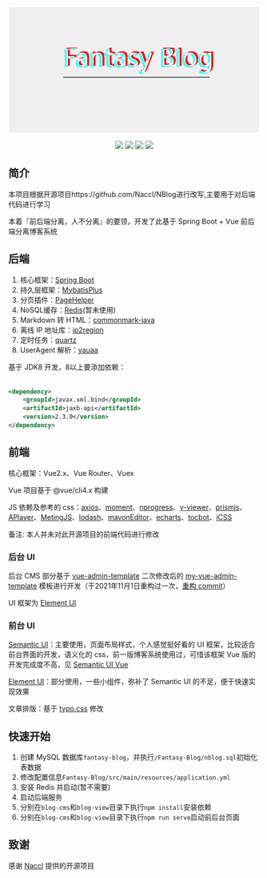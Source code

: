<p align="center">
	<a href="https://naccl.top/" target="_blank">
		<img src="./Fantasy-Blog.png" alt="NBlog logo" 
      style="width: 500px; height: 250px">
	</a>
</p>
<p align="center">
	<img src="https://img.shields.io/badge/JDK-1.8+-orange">
	<img src="https://img.shields.io/badge/SpringBoot-2.7.9-brightgreen">
	<img src="https://img.shields.io/badge/mybatis--plus-3.4.3-yellowgreen">
	<img src="https://img.shields.io/badge/Vue-2.6.11-brightgreen">
</p>

## 简介

本项目根据开源项目https://github.com/Naccl/NBlog进行改写,主要用于对后端代码进行学习

本着『前后端分离，人不分离』的要领，开发了此基于 Spring Boot + Vue 前后端分离博客系统

## 后端

1. 核心框架：[Spring Boot](https://github.com/spring-projects/spring-boot)
4. 持久层框架：[MybatisPlus](https://baomidou.com/pages/24112f/)
5. 分页插件：[PageHelper](https://github.com/pagehelper/Mybatis-PageHelper)
6. NoSQL缓存：[Redis](https://github.com/redis/redis)(暂未使用)
7. Markdown 转 HTML：[commonmark-java](https://github.com/commonmark/commonmark-java)
8. 离线 IP 地址库：[ip2region](https://github.com/lionsoul2014/ip2region)
9. 定时任务：[quartz](https://github.com/quartz-scheduler/quartz)
10. UserAgent 解析：[yauaa](https://github.com/nielsbasjes/yauaa)

基于 JDK8 开发，8以上要添加依赖：

```xml

<dependency>
    <groupId>javax.xml.bind</groupId>
    <artifactId>jaxb-api</artifactId>
    <version>2.3.0</version>
</dependency>
```

## 前端

核心框架：Vue2.x、Vue Router、Vuex

Vue 项目基于 @vue/cli4.x 构建

JS 依赖及参考的
css：[axios](https://github.com/axios/axios)、[moment](https://github.com/moment/moment)、[nprogress](https://github.com/rstacruz/nprogress)、[v-viewer](https://github.com/fengyuanchen/viewerjs)、[prismjs](https://github.com/PrismJS/prism)、[APlayer](https://github.com/DIYgod/APlayer)、[MetingJS](https://github.com/metowolf/MetingJS)、[lodash](https://github.com/lodash/lodash)、[mavonEditor](https://github.com/hinesboy/mavonEditor)、[echarts](https://github.com/apache/echarts)、[tocbot](https://github.com/tscanlin/tocbot)、[iCSS](https://github.com/chokcoco/iCSS)

备注: 本人并未对此开源项目的前端代码进行修改

### 后台 UI

后台 CMS 部分基于 [vue-admin-template](https://github.com/PanJiaChen/vue-admin-template)
二次修改后的 [my-vue-admin-template](https://github.com/Naccl/my-vue-admin-template)
模板进行开发（于2021年11月1日重构过一次，[重构 commit](https://github.com/Naccl/NBlog/commit/b33641fe34b2bed34e8237bacf67146cd64be4cf)）

UI 框架为 [Element UI](https://github.com/ElemeFE/element)

### 前台 UI

[Semantic UI](https://semantic-ui.com/)：主要使用，页面布局样式，个人感觉挺好看的 UI 框架，比较适合前台界面的开发，语义化的 css，前一版博客系统使用过，可惜该框架 Vue
版的开发完成度不高，见 [Semantic UI Vue](https://semantic-ui-vue.github.io/#/)

[Element UI](https://github.com/ElemeFE/element)：部分使用，一些小组件，弥补了 Semantic UI 的不足，便于快速实现效果

文章排版：基于 [typo.css](https://github.com/sofish/typo.css) 修改

## 快速开始

1. 创建 MySQL 数据库`fantasy-blog`，并执行`/Fantasy-Blog/nblog.sql`初始化表数据
2. 修改配置信息`Fantasy-Blog/src/main/resources/application.yml`
3. 安装 Redis 并启动(暂不需要)
4. 启动后端服务
5. 分别在`blog-cms`和`blog-view`目录下执行`npm install`安装依赖
6. 分别在`blog-cms`和`blog-view`目录下执行`npm run serve`启动前后台页面

## 致谢

感谢 [Naccl](https://github.com/Naccl) 提供的开源项目
